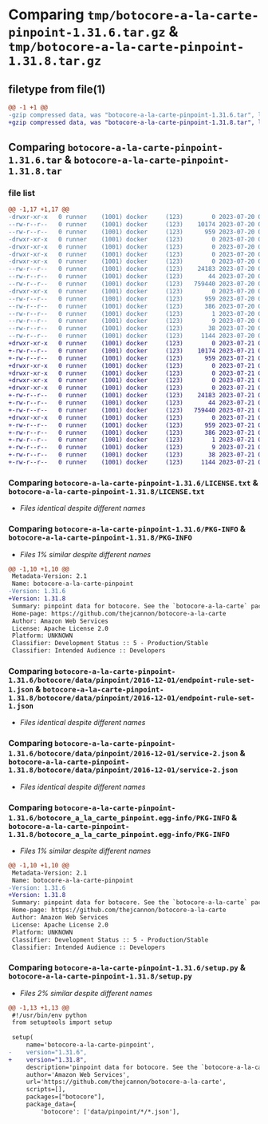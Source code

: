 # Comparing `tmp/botocore-a-la-carte-pinpoint-1.31.6.tar.gz` & `tmp/botocore-a-la-carte-pinpoint-1.31.8.tar.gz`

## filetype from file(1)

```diff
@@ -1 +1 @@
-gzip compressed data, was "botocore-a-la-carte-pinpoint-1.31.6.tar", last modified: Thu Jul 20 01:20:34 2023, max compression
+gzip compressed data, was "botocore-a-la-carte-pinpoint-1.31.8.tar", last modified: Fri Jul 21 01:21:44 2023, max compression
```

## Comparing `botocore-a-la-carte-pinpoint-1.31.6.tar` & `botocore-a-la-carte-pinpoint-1.31.8.tar`

### file list

```diff
@@ -1,17 +1,17 @@
-drwxr-xr-x   0 runner    (1001) docker     (123)        0 2023-07-20 01:20:34.322823 botocore-a-la-carte-pinpoint-1.31.6/
--rw-r--r--   0 runner    (1001) docker     (123)    10174 2023-07-20 01:20:34.000000 botocore-a-la-carte-pinpoint-1.31.6/LICENSE.txt
--rw-r--r--   0 runner    (1001) docker     (123)      959 2023-07-20 01:20:34.322823 botocore-a-la-carte-pinpoint-1.31.6/PKG-INFO
-drwxr-xr-x   0 runner    (1001) docker     (123)        0 2023-07-20 01:20:34.318823 botocore-a-la-carte-pinpoint-1.31.6/botocore/
-drwxr-xr-x   0 runner    (1001) docker     (123)        0 2023-07-20 01:20:34.318823 botocore-a-la-carte-pinpoint-1.31.6/botocore/data/
-drwxr-xr-x   0 runner    (1001) docker     (123)        0 2023-07-20 01:20:34.318823 botocore-a-la-carte-pinpoint-1.31.6/botocore/data/pinpoint/
-drwxr-xr-x   0 runner    (1001) docker     (123)        0 2023-07-20 01:20:34.322823 botocore-a-la-carte-pinpoint-1.31.6/botocore/data/pinpoint/2016-12-01/
--rw-r--r--   0 runner    (1001) docker     (123)    24183 2023-07-20 01:19:55.000000 botocore-a-la-carte-pinpoint-1.31.6/botocore/data/pinpoint/2016-12-01/endpoint-rule-set-1.json
--rw-r--r--   0 runner    (1001) docker     (123)       44 2023-07-20 01:19:55.000000 botocore-a-la-carte-pinpoint-1.31.6/botocore/data/pinpoint/2016-12-01/examples-1.json
--rw-r--r--   0 runner    (1001) docker     (123)   759440 2023-07-20 01:19:55.000000 botocore-a-la-carte-pinpoint-1.31.6/botocore/data/pinpoint/2016-12-01/service-2.json
-drwxr-xr-x   0 runner    (1001) docker     (123)        0 2023-07-20 01:20:34.322823 botocore-a-la-carte-pinpoint-1.31.6/botocore_a_la_carte_pinpoint.egg-info/
--rw-r--r--   0 runner    (1001) docker     (123)      959 2023-07-20 01:20:34.000000 botocore-a-la-carte-pinpoint-1.31.6/botocore_a_la_carte_pinpoint.egg-info/PKG-INFO
--rw-r--r--   0 runner    (1001) docker     (123)      386 2023-07-20 01:20:34.000000 botocore-a-la-carte-pinpoint-1.31.6/botocore_a_la_carte_pinpoint.egg-info/SOURCES.txt
--rw-r--r--   0 runner    (1001) docker     (123)        1 2023-07-20 01:20:34.000000 botocore-a-la-carte-pinpoint-1.31.6/botocore_a_la_carte_pinpoint.egg-info/dependency_links.txt
--rw-r--r--   0 runner    (1001) docker     (123)        9 2023-07-20 01:20:34.000000 botocore-a-la-carte-pinpoint-1.31.6/botocore_a_la_carte_pinpoint.egg-info/top_level.txt
--rw-r--r--   0 runner    (1001) docker     (123)       38 2023-07-20 01:20:34.322823 botocore-a-la-carte-pinpoint-1.31.6/setup.cfg
--rw-r--r--   0 runner    (1001) docker     (123)     1144 2023-07-20 01:20:34.000000 botocore-a-la-carte-pinpoint-1.31.6/setup.py
+drwxr-xr-x   0 runner    (1001) docker     (123)        0 2023-07-21 01:21:44.175350 botocore-a-la-carte-pinpoint-1.31.8/
+-rw-r--r--   0 runner    (1001) docker     (123)    10174 2023-07-21 01:21:43.000000 botocore-a-la-carte-pinpoint-1.31.8/LICENSE.txt
+-rw-r--r--   0 runner    (1001) docker     (123)      959 2023-07-21 01:21:44.175350 botocore-a-la-carte-pinpoint-1.31.8/PKG-INFO
+drwxr-xr-x   0 runner    (1001) docker     (123)        0 2023-07-21 01:21:44.171349 botocore-a-la-carte-pinpoint-1.31.8/botocore/
+drwxr-xr-x   0 runner    (1001) docker     (123)        0 2023-07-21 01:21:44.171349 botocore-a-la-carte-pinpoint-1.31.8/botocore/data/
+drwxr-xr-x   0 runner    (1001) docker     (123)        0 2023-07-21 01:21:44.171349 botocore-a-la-carte-pinpoint-1.31.8/botocore/data/pinpoint/
+drwxr-xr-x   0 runner    (1001) docker     (123)        0 2023-07-21 01:21:44.171349 botocore-a-la-carte-pinpoint-1.31.8/botocore/data/pinpoint/2016-12-01/
+-rw-r--r--   0 runner    (1001) docker     (123)    24183 2023-07-21 01:21:06.000000 botocore-a-la-carte-pinpoint-1.31.8/botocore/data/pinpoint/2016-12-01/endpoint-rule-set-1.json
+-rw-r--r--   0 runner    (1001) docker     (123)       44 2023-07-21 01:21:06.000000 botocore-a-la-carte-pinpoint-1.31.8/botocore/data/pinpoint/2016-12-01/examples-1.json
+-rw-r--r--   0 runner    (1001) docker     (123)   759440 2023-07-21 01:21:06.000000 botocore-a-la-carte-pinpoint-1.31.8/botocore/data/pinpoint/2016-12-01/service-2.json
+drwxr-xr-x   0 runner    (1001) docker     (123)        0 2023-07-21 01:21:44.175350 botocore-a-la-carte-pinpoint-1.31.8/botocore_a_la_carte_pinpoint.egg-info/
+-rw-r--r--   0 runner    (1001) docker     (123)      959 2023-07-21 01:21:44.000000 botocore-a-la-carte-pinpoint-1.31.8/botocore_a_la_carte_pinpoint.egg-info/PKG-INFO
+-rw-r--r--   0 runner    (1001) docker     (123)      386 2023-07-21 01:21:44.000000 botocore-a-la-carte-pinpoint-1.31.8/botocore_a_la_carte_pinpoint.egg-info/SOURCES.txt
+-rw-r--r--   0 runner    (1001) docker     (123)        1 2023-07-21 01:21:44.000000 botocore-a-la-carte-pinpoint-1.31.8/botocore_a_la_carte_pinpoint.egg-info/dependency_links.txt
+-rw-r--r--   0 runner    (1001) docker     (123)        9 2023-07-21 01:21:44.000000 botocore-a-la-carte-pinpoint-1.31.8/botocore_a_la_carte_pinpoint.egg-info/top_level.txt
+-rw-r--r--   0 runner    (1001) docker     (123)       38 2023-07-21 01:21:44.175350 botocore-a-la-carte-pinpoint-1.31.8/setup.cfg
+-rw-r--r--   0 runner    (1001) docker     (123)     1144 2023-07-21 01:21:43.000000 botocore-a-la-carte-pinpoint-1.31.8/setup.py
```

### Comparing `botocore-a-la-carte-pinpoint-1.31.6/LICENSE.txt` & `botocore-a-la-carte-pinpoint-1.31.8/LICENSE.txt`

 * *Files identical despite different names*

### Comparing `botocore-a-la-carte-pinpoint-1.31.6/PKG-INFO` & `botocore-a-la-carte-pinpoint-1.31.8/PKG-INFO`

 * *Files 1% similar despite different names*

```diff
@@ -1,10 +1,10 @@
 Metadata-Version: 2.1
 Name: botocore-a-la-carte-pinpoint
-Version: 1.31.6
+Version: 1.31.8
 Summary: pinpoint data for botocore. See the `botocore-a-la-carte` package for more info.
 Home-page: https://github.com/thejcannon/botocore-a-la-carte
 Author: Amazon Web Services
 License: Apache License 2.0
 Platform: UNKNOWN
 Classifier: Development Status :: 5 - Production/Stable
 Classifier: Intended Audience :: Developers
```

### Comparing `botocore-a-la-carte-pinpoint-1.31.6/botocore/data/pinpoint/2016-12-01/endpoint-rule-set-1.json` & `botocore-a-la-carte-pinpoint-1.31.8/botocore/data/pinpoint/2016-12-01/endpoint-rule-set-1.json`

 * *Files identical despite different names*

### Comparing `botocore-a-la-carte-pinpoint-1.31.6/botocore/data/pinpoint/2016-12-01/service-2.json` & `botocore-a-la-carte-pinpoint-1.31.8/botocore/data/pinpoint/2016-12-01/service-2.json`

 * *Files identical despite different names*

### Comparing `botocore-a-la-carte-pinpoint-1.31.6/botocore_a_la_carte_pinpoint.egg-info/PKG-INFO` & `botocore-a-la-carte-pinpoint-1.31.8/botocore_a_la_carte_pinpoint.egg-info/PKG-INFO`

 * *Files 1% similar despite different names*

```diff
@@ -1,10 +1,10 @@
 Metadata-Version: 2.1
 Name: botocore-a-la-carte-pinpoint
-Version: 1.31.6
+Version: 1.31.8
 Summary: pinpoint data for botocore. See the `botocore-a-la-carte` package for more info.
 Home-page: https://github.com/thejcannon/botocore-a-la-carte
 Author: Amazon Web Services
 License: Apache License 2.0
 Platform: UNKNOWN
 Classifier: Development Status :: 5 - Production/Stable
 Classifier: Intended Audience :: Developers
```

### Comparing `botocore-a-la-carte-pinpoint-1.31.6/setup.py` & `botocore-a-la-carte-pinpoint-1.31.8/setup.py`

 * *Files 2% similar despite different names*

```diff
@@ -1,13 +1,13 @@
 #!/usr/bin/env python
 from setuptools import setup
 
 setup(
     name='botocore-a-la-carte-pinpoint',
-    version="1.31.6",
+    version="1.31.8",
     description='pinpoint data for botocore. See the `botocore-a-la-carte` package for more info.',
     author='Amazon Web Services',
     url='https://github.com/thejcannon/botocore-a-la-carte',
     scripts=[],
     packages=["botocore"],
     package_data={
         'botocore': ['data/pinpoint/*/*.json'],
```

